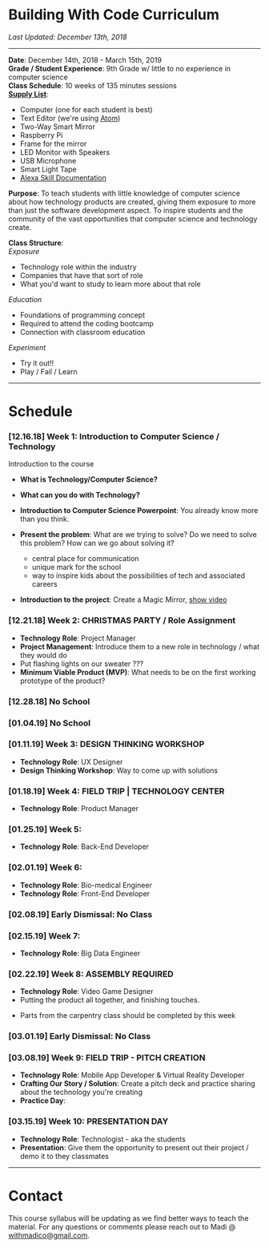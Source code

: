 # Building With Code Curriculum

_Last Updated: December 13th, 2018_

--------

**Date**: December 14th, 2018 - March 15th, 2019  
**Grade / Student Experience**: 9th Grade w/ little to no experience in computer science  
**Class Schedule**: 10 weeks of 135 minutes sessions  
**[Supply List](https://github.com/WithMadiCo/IntroToTechnology/blob/master/curriculum/supplyList.md)**:
- Computer (one for each student is best)
- Text Editor (we're using [Atom](atom.io))
- Two-Way Smart Mirror
- Raspberry Pi
- Frame for the mirror
- LED Monitor with Speakers
- USB Microphone
- Smart Light Tape
- [Alexa Skill Documentation](https://developer.amazon.com/docs/custom-skills/steps-to-build-a-custom-skill.html#step-2-set-up-the-skill-in-the-developer-console)

**Purpose**: To teach students with little knowledge of computer science about how technology products are created, giving them exposure to more than just the software development aspect. To inspire students and the community of the vast opportunities that computer science and technology create.  

**Class Structure**:  
_Exposure_  
- Technology role within the industry
- Companies that have that sort of role
- What you'd want to study to learn more about that role

_Education_
- Foundations of programming concept
- Required to attend the coding bootcamp
- Connection with classroom education  

_Experiment_
- Try it out!!
- Play / Fail / Learn

------------------

# Schedule

### [12.16.18] Week 1: Introduction to Computer Science / Technology
Introduction to the course
- **What is Technology/Computer Science?**
- **What can you do with Technology?**
- **Introduction to Computer Science Powerpoint**: You already know more than you think.

- **Present the problem**: What are we trying to solve? Do we need to solve this problem? How can we go about solving it?
  - central place for communication
  - unique mark for the school
  - way to inspire kids about the possibilities of tech and associated careers

- **Introduction to the project**: Create a Magic Mirror, [show video](https://www.theverge.com/circuitbreaker/2017/8/17/16158104/smart-mirror-diy-raspberry-pi-commute-weather-time-gadget)

### [12.21.18] Week 2: CHRISTMAS PARTY / Role Assignment
- **Technology Role**: Project Manager
- **Project Management**: Introduce them to a new role in technology / what they would do
- Put flashing lights on our sweater ???
- **Minimum Viable Product (MVP)**: What needs to be on the first working prototype of the product?

### [12.28.18] No School

### [01.04.19] No School

### [01.11.19] Week 3: DESIGN THINKING WORKSHOP
- **Technology Role**: UX Designer
- **Design Thinking Workshop**: Way to come up with solutions

### [01.18.19] Week 4: FIELD TRIP | TECHNOLOGY CENTER
- **Technology Role**: Product Manager

### [01.25.19] Week 5:
- **Technology Role**: Back-End Developer

### [02.01.19] Week 6:
- **Technology Role**: Bio-medical Engineer
- **Technology Role**: Front-End Developer

### [02.08.19] Early Dismissal: No Class

### [02.15.19] Week 7:
- **Technology Role**: Big Data Engineer

### [02.22.19] Week 8: ASSEMBLY REQUIRED
- **Technology Role**: Video Game Designer
- Putting the product all together, and finishing touches.
* Parts from the carpentry class should be completed by this week

### [03.01.19] Early Dismissal: No Class

### [03.08.19] Week 9: FIELD TRIP - PITCH CREATION
- **Technology Role**: Mobile App Developer & Virtual Reality Developer
- **Crafting Our Story / Solution**: Create a pitch deck and practice sharing about the technology you're creating
- **Practice Day**:


### [03.15.19] Week 10: PRESENTATION DAY
- **Technology Role**: Technologist - aka the students
- **Presentation**: Give them the opportunity to present out their project / demo it to they classmates

-------------------

# Contact
This course syllabus will be updating as we find better ways to teach the material. For any questions or comments please reach out to Madi @ [withmadico@gmail.com](mailto:withmadico@gmail.com).
